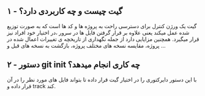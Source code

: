 ## ۱ - گیت چیست و چه کاربردی دارد؟
گیت یک ورژن کنترل برای دسترسی راحت به پروژه ها و کد ها است که به صورت توزیع شده عمل میکند یعنی علاوه بر قرار گرفتن فایل ها در سرور ،در اختیار خود افراد نیز قرار میگیرد. همچنین مزایایی دارد از جمله نگهداری از تاریخچه ی تغییرات اعمال شده در پروژه، مقایسه نسخه های مختلف پروژه، بازگشت به نسخه های قبل و ...
## ۲ - دستور git init چه کاری انجام میدهد؟
با این دستور دایرکتوری را در اختیار گیت قرار داده تا بتواند فایل های مورد نظر را در آن قرار داده و track کند.
